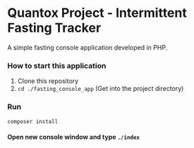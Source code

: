 # Quantox Project - Intermittent Fasting Tracker

A simple fasting console application developed in PHP.


### How to start this application

1. Clone this repository
2. `cd ./fasting_console_app` (Get into the project directory)
### Run 
```
composer install
```
#### Open new console window and type `./index`

